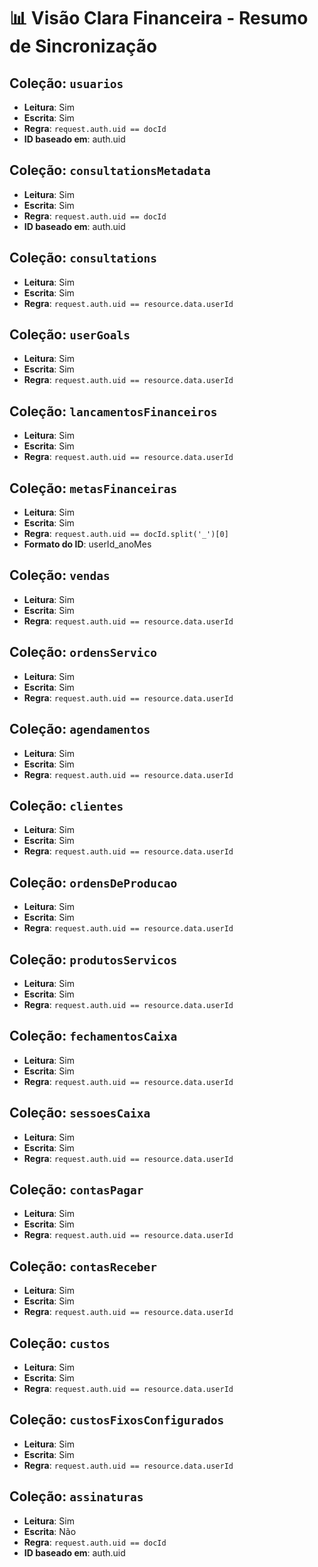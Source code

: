 
# 📊 Visão Clara Financeira - Resumo de Sincronização

## Coleção: `usuarios`
- **Leitura**: Sim
- **Escrita**: Sim
- **Regra**: `request.auth.uid == docId`
- **ID baseado em**: auth.uid

## Coleção: `consultationsMetadata`
- **Leitura**: Sim
- **Escrita**: Sim
- **Regra**: `request.auth.uid == docId`
- **ID baseado em**: auth.uid

## Coleção: `consultations`
- **Leitura**: Sim
- **Escrita**: Sim
- **Regra**: `request.auth.uid == resource.data.userId`

## Coleção: `userGoals`
- **Leitura**: Sim
- **Escrita**: Sim
- **Regra**: `request.auth.uid == resource.data.userId`

## Coleção: `lancamentosFinanceiros`
- **Leitura**: Sim
- **Escrita**: Sim
- **Regra**: `request.auth.uid == resource.data.userId`

## Coleção: `metasFinanceiras`
- **Leitura**: Sim
- **Escrita**: Sim
- **Regra**: `request.auth.uid == docId.split('_')[0]`
- **Formato do ID**: userId_anoMes

## Coleção: `vendas`
- **Leitura**: Sim
- **Escrita**: Sim
- **Regra**: `request.auth.uid == resource.data.userId`

## Coleção: `ordensServico`
- **Leitura**: Sim
- **Escrita**: Sim
- **Regra**: `request.auth.uid == resource.data.userId`

## Coleção: `agendamentos`
- **Leitura**: Sim
- **Escrita**: Sim
- **Regra**: `request.auth.uid == resource.data.userId`

## Coleção: `clientes`
- **Leitura**: Sim
- **Escrita**: Sim
- **Regra**: `request.auth.uid == resource.data.userId`

## Coleção: `ordensDeProducao`
- **Leitura**: Sim
- **Escrita**: Sim
- **Regra**: `request.auth.uid == resource.data.userId`

## Coleção: `produtosServicos`
- **Leitura**: Sim
- **Escrita**: Sim
- **Regra**: `request.auth.uid == resource.data.userId`

## Coleção: `fechamentosCaixa`
- **Leitura**: Sim
- **Escrita**: Sim
- **Regra**: `request.auth.uid == resource.data.userId`

## Coleção: `sessoesCaixa`
- **Leitura**: Sim
- **Escrita**: Sim
- **Regra**: `request.auth.uid == resource.data.userId`

## Coleção: `contasPagar`
- **Leitura**: Sim
- **Escrita**: Sim
- **Regra**: `request.auth.uid == resource.data.userId`

## Coleção: `contasReceber`
- **Leitura**: Sim
- **Escrita**: Sim
- **Regra**: `request.auth.uid == resource.data.userId`

## Coleção: `custos`
- **Leitura**: Sim
- **Escrita**: Sim
- **Regra**: `request.auth.uid == resource.data.userId`

## Coleção: `custosFixosConfigurados`
- **Leitura**: Sim
- **Escrita**: Sim
- **Regra**: `request.auth.uid == resource.data.userId`

## Coleção: `assinaturas`
- **Leitura**: Sim
- **Escrita**: Não
- **Regra**: `request.auth.uid == docId`
- **ID baseado em**: auth.uid
